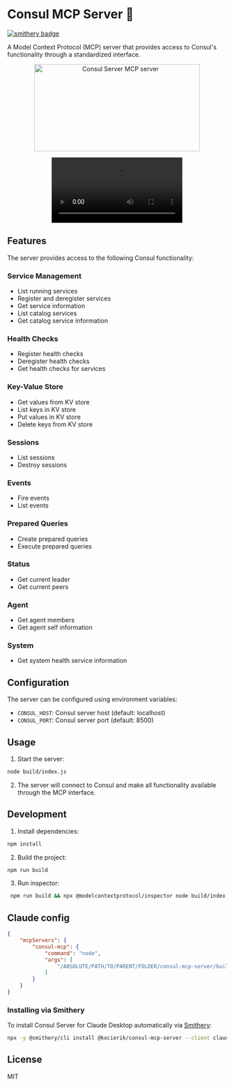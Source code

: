 # Consul MCP Server 🚀 

[![smithery badge](https://smithery.ai/badge/@kocierik/consul-mcp-server)](https://smithery.ai/server/@kocierik/consul-mcp-server)

A Model Context Protocol (MCP) server that provides access to Consul's functionality through a standardized interface.
<p align="center">
<a  href="https://glama.ai/mcp/servers/@kocierik/consul-mcp-server">
  <img width="380" height="200" src="https://glama.ai/mcp/servers/@kocierik/consul-mcp-server/badge" alt="Consul Server MCP server" />
</a>
<center>
<video src="https://github.com/user-attachments/assets/81bf7d70-e837-4c99-8312-2c85ccace1f4"></video>
</center>
</p>

## Features
The server provides access to the following Consul functionality:

### Service Management
- List running services
- Register and deregister services
- Get service information
- List catalog services
- Get catalog service information

### Health Checks
- Register health checks
- Deregister health checks
- Get health checks for services

### Key-Value Store
- Get values from KV store
- List keys in KV store
- Put values in KV store
- Delete keys from KV store

### Sessions
- List sessions
- Destroy sessions

### Events
- Fire events
- List events

### Prepared Queries
- Create prepared queries
- Execute prepared queries

### Status
- Get current leader
- Get current peers

### Agent
- Get agent members
- Get agent self information

### System
- Get system health service information

## Configuration

The server can be configured using environment variables:

- `CONSUL_HOST`: Consul server host (default: localhost)
- `CONSUL_PORT`: Consul server port (default: 8500)

## Usage

1. Start the server:
```bash
node build/index.js
```

2. The server will connect to Consul and make all functionality available through the MCP interface.

## Development

1. Install dependencies:
```bash
npm install
```

2. Build the project:
```bash
npm run build
```

3. Run inspector:
```bash
 npm run build && npx @modelcontextprotocol/inspector node build/index.js
```

## Claude config

```json
{
    "mcpServers": {
        "consul-mcp": {
            "command": "node",
            "args": [
                "/ABSOLUTE/PATH/TO/PARENT/FOLDER/consul-mcp-server/build/index.js"
            ]
        }
    }
}
```

### Installing via Smithery

To install Consul Server for Claude Desktop automatically via [Smithery](https://smithery.ai/server/@kocierik/consul-mcp-server):

```bash
npx -y @smithery/cli install @kocierik/consul-mcp-server --client claude
```

## License

MIT
